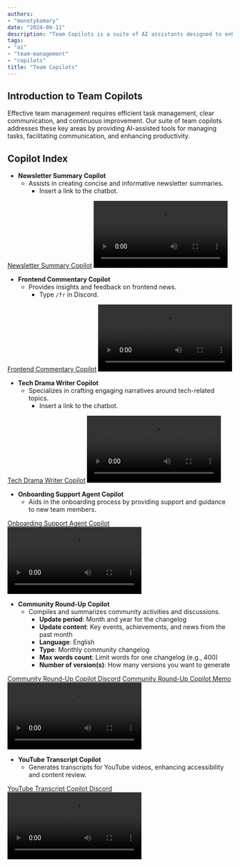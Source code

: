 ```yaml
---
authors:
- "monotykamary"
date: "2024-09-11"
description: "Team Copilots is a suite of AI assistants designed to enhance team collaboration and productivity. These copilots, built using Dify and custom implementations, help teams manage tasks, facilitate communication, and improve overall efficiency. This approach represents a shift towards AI-assisted team management, enhancing team performance and project success rates."
tags:
- "ai"
- "team-management"
- "copilots"
title: "Team Copilots"
---
```


## Introduction to Team Copilots

Effective team management requires efficient task management, clear communication, and continuous improvement. Our suite of team copilots addresses these key areas by providing AI-assisted tools for managing tasks, facilitating communication, and enhancing productivity.

## Copilot Index

- **Newsletter Summary Copilot**
  - Assists in creating concise and informative newsletter summaries.
    - Insert a link to the chatbot.

[Newsletter Summary Copilot](https://prompt.d.foundation/chat/8tzVYl7FKIPUBiLU)
![Newsletter Summary Copilot](assets/newsletter-summary.mp4)

- **Frontend Commentary Copilot**
  - Provides insights and feedback on frontend news.
    - Type `/fr` in Discord.

[Frontend Commentary Copilot](https://discord.com/invite/dwarvesv)
![Frontend Commentary Copilot](assets/frontend-commentary.mp4)

- **Tech Drama Writer Copilot**
  - Specializes in crafting engaging narratives around tech-related topics.
    - Insert a link to the chatbot.

[Tech Drama Writer Copilot](https://prompt.d.foundation/chat/FYfSi5KZKtLeuslM)
![Tech Drama Writer Copilot](assets/tech-drama-writer.mp4)


- **Onboarding Support Agent Copilot**
  - Aids in the onboarding process by providing support and guidance to new team members.

[Onboarding Support Agent Copilot](https://prompt.d.foundation/chat/TViEjaA3piQL576V)
![Onboarding Support Agent Copilot](assets/onboarding-support-agent.mp4)

- **Community Round-Up Copilot**
  - Compiles and summarizes community activities and discussions.
    - **Update period**: Month and year for the changelog
    - **Update content**: Key events, achievements, and news from the past month
    - **Language**: English
    - **Type**: Monthly community changelog
    - **Max words count**: Limit words for one changelog (e.g., 400)
    - **Number of version(s)**: How many versions you want to generate

[Community Round-Up Copilot Discord](https://prompt.d.foundation/completion/cskRmAz3ZPLIcbex)
[Community Round-Up Copilot Memo](https://prompt.d.foundation/completion/FpSyX3iocUVo2s1N)
![Community Round-Up Copilot](assets/community-round-up-memo.mp4)

- **YouTube Transcript Copilot**
  - Generates transcripts for YouTube videos, enhancing accessibility and content review.

[YouTube Transcript Copilot Discord](https://prompt.d.foundation/chat/cZmU6hYmwWpk2AmW)
![YouTube Transcript Copilot](assets/youtube-transcriber.mp4)
